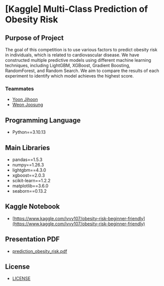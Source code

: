 # [Kaggle] Multi-Class Prediction of Obesity Risk

## Purpose of Project 
The goal of this competition is to use various factors to predict obesity risk in individuals, which is related to cardiovascular disease. 
We have constructed multiple predictive models using different machine learning techniques, including LightGBM, XGBoost, Gradient Boosting, RandomForest, and Random Search. We aim to compare the results of each experiment to identify which model achieves the highest score.

### Teammates
- [Yoon Jihoon](https://github.com/JiHoonYoon00)
- [Weon Joosung](https://github.com/jweon96)

## Programming Language
 - Python==3.10.13
  
## Main Libraries
  - pandas==1.5.3
  - numpy==1.26.3
  - lightgbm==4.3.0
  - xgboost==2.0.3
  - scikit-learn==1.2.2
  - matplotlib==3.6.0
  - seaborn==0.13.2
    
## Kaggle Notebook
- [https://www.kaggle.com/ivvy107/obesity-risk-beginner-friendly](https://www.kaggle.com/ivvy107/obesity-risk-beginner-friendly)
    

## Presentation PDF
- [prediction_obesity_risk.pdf](prediction_obesity_risk.pdf)

## License
- [LICENSE](LICENSE)
